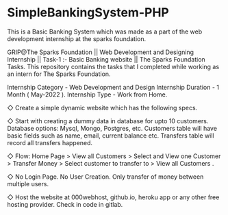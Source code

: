 # SimpleBankingSystem-PHP
This is a Basic Banking System which was made as a part of the web development internship at the sparks foundation.

GRIP@The Sparks Foundation || Web Development and Designing Internship || Task-1 :- Basic Banking website || The Sparks Foundation Tasks.
This repository contains the tasks that I completed while working as an intern for The Sparks Foundation.

Internship Category - Web Development and Design Internship Duration - 1 Month ( May-2022 ). 
Internship Type - Work from Home.

◇ Create a simple dynamic website which has the following specs.

◇ Start with creating a dummy data in database for upto 10 customers. Database options: Mysql, Mongo, Postgres, etc. Customers table will have basic fields such as name, email, current balance etc. Transfers table will record all transfers happened.

◇ Flow: Home Page > View all Customers > Select and View one Customer > Transfer Money > Select customer to transfer to > View all Customers .

◇ No Login Page. No User Creation. Only transfer of money between multiple users.

◇ Host the website at 000webhost, github.io, heroku app or any other free hosting provider. Check in code in gitlab.
